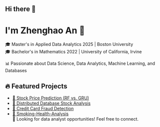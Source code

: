 ## Hi there 👋
# I'm Zhenghao An 👋  
🎓 Master's in Applied Data Analytics 2025 | Boston University  
🎓 Bachelor's in Mathematics 2022 | University of California, Irvine

📊 Passionate about Data Science, Data Analytics, Machine Learning, and Databases  

## 🔥 Featured Projects
- [📌 Stock Price Prediction (RF vs. GRU)](https://github.com/KevinAn99/Stock-Price-Prediction-RF-vs-GRU)  
- [📌 Distributed Database Stock Analysis](https://github.com/KevinAn99/Distributed-Database-Stock-Analysis)  
- [📌 Credit Card Fraud Detection](https://github.com/KevinAn99/Credit-Card-Fraud-Detection)  
- [📌 Smoking-Health-Analysis](https://github.com/KevinAn99/Smoking-Health-Analysis)  
🚀 Looking for data analyst opportunities! Feel free to connect.  
<!--
**KevinAn99/KevinAn99** is a ✨ _special_ ✨ repository because its `README.md` (this file) appears on your GitHub profile.

Here are some ideas to get you started:

- 🔭 I’m currently working on ...
- 🌱 I’m currently learning ...
- 👯 I’m looking to collaborate on ...
- 🤔 I’m looking for help with ...
- 💬 Ask me about ...
- 📫 How to reach me: ...
- 😄 Pronouns: ...
- ⚡ Fun fact: ...
-->
